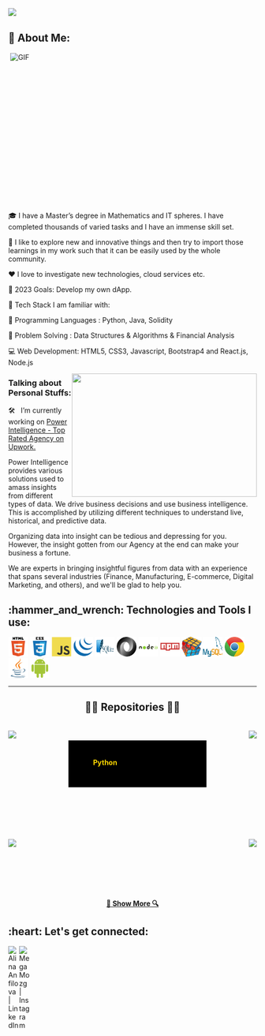 <img src="https://readme-typing-svg.herokuapp.com/?lines=Hello!+👋;This+is+Alina...;Web3+Expert;Node+Validator;Business+Manager&center=true&size=30&color=FFC0CB">



<h2 align="left">👧 About Me:</h2>
<img align="right" alt="GIF" src="https://github.com/megamozg2022/megamozg2022/blob/main/1ea3c20d.gif?raw=true" width="500" height="320" />

🎓 I have a Master’s degree in Mathematics and IT spheres. I have
completed thousands of varied tasks and I have an immense skill 
set. 

🚀 I like to explore new and innovative things and then try to import those learnings in my work such that it can be easily used by the whole community.

❤️ I love to investigate new technologies, cloud services etc.

🥅 2023 Goals: Develop my own dApp.

📌 Tech Stack I am familiar with:

🎯 Programming Languages : Python, Java, Solidity

🎯 Problem Solving : Data Structures & Algorithms & Financial Analysis

💻 Web Development: HTML5, CSS3, Javascript, Bootstrap4 and React.js, Node.js


<img align="right" height="250" width="375" alt="" src="https://github.com/megamozg2022/megamozg2022/blob/main/PI.png" />

### Talking about Personal Stuffs:

🛠 &nbsp; I’m currently working on <a href="https://www.upwork.com/ag/businessintelligence/"> Power Intelligence - Top Rated Agency on Upwork.</a> 

Power Intelligence provides various solutions used to amass insights from different types of data. We drive business decisions and use business intelligence. This is accomplished by utilizing different techniques to understand live, historical, and predictive data.

Organizing data into insight can be tedious and depressing for you. However, the insight gotten from our Agency at the end can make your business a fortune.

We are experts in bringing insightful figures from data with an experience that spans several industries (Finance, Manufacturing, E-commerce, Digital Marketing, and others), and we'll be glad to help you.

<h2 align="left">:hammer_and_wrench: Technologies and Tools I use:</h2>
<p align="left">
<img src="https://github.com/megamozg2022/megamozg2022/blob/main/html5.svg" alt="html5" width="40" height="40"/>
<img src="https://github.com/megamozg2022/megamozg2022/blob/main/css3.svg" alt="css3" width="40" height="40"/>
<img src="https://github.com/megamozg2022/megamozg2022/blob/main/javascript.svg" alt="javascript" width="40" height="40"/>
<img src="https://github.com/megamozg2022/megamozg2022/blob/main/jquery.svg" alt="jquery" width="40" height="40"/>
<img src="https://github.com/megamozg2022/megamozg2022/blob/main/2.svg" alt="sqlite" width="40" height="40"/>
<img src="https://github.com/megamozg2022/megamozg2022/blob/main/json.svg" alt="json" width="40" height="40"/>
<img src="https://github.com/megamozg2022/megamozg2022/blob/main/nodejs.svg" alt="nodejs" width="40" height="40"/>
<img src="https://github.com/megamozg2022/megamozg2022/blob/main/npm.svg" alt="npm" width="40" height="40"/>
<img src="https://github.com/megamozg2022/megamozg2022/blob/main/problemSolving.png" alt="problemSolving" width="40" height="40"/>
<img src="https://github.com/megamozg2022/megamozg2022/blob/main/1.svg" alt="mysql" width="40" height="40"/>
<img src="https://github.com/megamozg2022/megamozg2022/blob/main/5.svg" alt="chrome" width="40" height="40"/>
<img src="https://github.com/megamozg2022/megamozg2022/blob/main/4.svg" alt="java" width="40" height="40"/>
<img src="https://github.com/megamozg2022/megamozg2022/blob/main/3.svg" alt="android" width="40" height="40"/>

    
<hr>

<h2 align="center">👨‍💻 Repositories 👨‍💻</h2>
<br>
<div width="100%" align="center">
  <a align="left" href="https://github.com/megamozg2022/Python" title="Python">
  <svg height="115" width="300">
      <rect x="20" y="20" width="300" height="100" />
      <text x="70" y="70" fill="gold" font-weight="bold">Python</text>
    </svg>
      <img align="left" height="115" src="https://github-readme-stats.vercel.app/api/pin/?username=ROHAN842&repo=DocLense&theme=react&border_color=61dafb&border_radius=10"></a>
  <a align="right" href="https://github.com/ROHAN842/Movie-Streaming-Website" title="Movie-Streaming-Website"><img align="right" height="115" src="https://github-readme-stats.vercel.app/api/pin/?username=ROHAN842&repo=Movie-Streaming-Website&theme=react&border_color=61dafb&border_radius=10"></a>
</div>
<br/><br/><br/><br/><br/><br/>
<div width="100%" align="center">
  <a align="left" href="https://github.com/ROHAN842/CS-Hut" title="CS-Hut"><img align="left" height="115" src="https://github-readme-stats.vercel.app/api/pin/?username=ROHAN842&repo=CS-Hut&theme=react&border_color=61dafb&border_radius=10"></a>
  <a align="right" href="https://github.com/ROHAN842/Musicophilia" title="Musicophilia"><img align="right" height="115" src="https://github-readme-stats.vercel.app/api/pin/?username=ROHAN842&repo=Musicophilia&theme=react&border_color=61dafb&border_radius=10"></a>
</div>
<br><br><br><br><br><br>
<h4 align="center">
  <a href="https://github.com/ROHAN842?tab=repositories" title="Show Repositories">🔎 Show More 🔍</a>
</h4>

<h2 align="left">:heart: Let's get connected:</h2>

[<img align="left" alt="Alina Anfilova | LinkedIn" width="22px" src="https://cdn.jsdelivr.net/npm/simple-icons@v3/icons/linkedin.svg" />][linkedin]
[<img align="left" alt="MegaMozg | Instagram" width="22px" src="https://cdn.jsdelivr.net/npm/simple-icons@v3/icons/instagram.svg" />][instagram]

[instagram]: https://www.instagram.com/kiev.repetitor/
[linkedin]: https://www.linkedin.com/in/alina-anfilova-48abb567/
